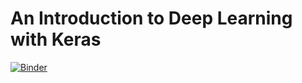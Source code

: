 
# An Introduction to Deep Learning with Keras
[![Binder](http://mybinder.org/badge.svg)](http://mybinder.org/repo/YaleATLAS/CERNDeepLearningTutorial)

